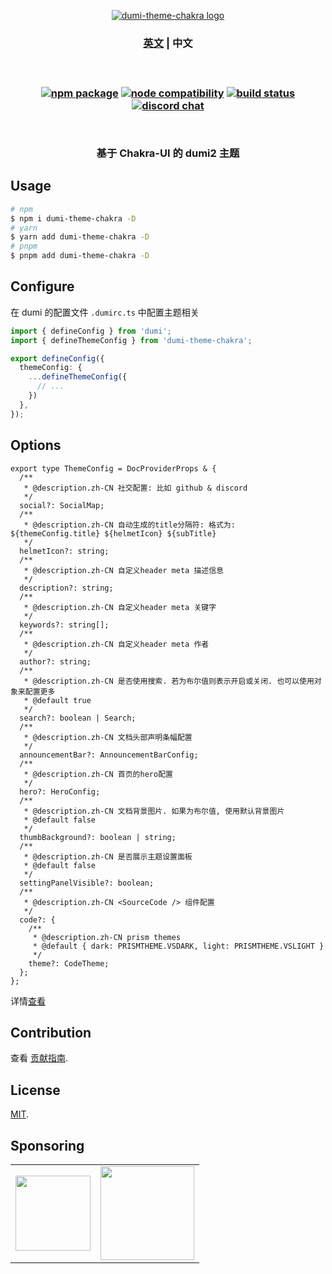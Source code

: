 <p align="center">
  <a href="https://dumi-chakra.deno.dev" target="_blank" rel="noopener noreferrer">
    <img style="max-width: 100%" src="https://cdn.jsdelivr.net/gh/innocces/dumi-theme-chakra/src/media/dumi-theme-chakra.png" alt="dumi-theme-chakra logo" />
  </a>
  <br />
  <h3 align="center">
  <span>
    <a href="./README.md">英文</a> | 
    <a>中文</a>
  </span>
  <h3>
</p>
<br />
<p align="center">
  <a href="https://www.npmjs.com/package/dumi-theme-chakra"><img src="https://img.shields.io/npm/v/dumi-theme-chakra" alt="npm package"></a>
  <a href="https://nodejs.org/en/about/releases/"><img src="https://img.shields.io/node/v/dumi-theme-chakra" alt="node compatibility"></a>
  <a href="https://github.com/innocces/dumi-theme-chakra/actions/workflows/deploy-deno.yml"><img src="https://github.com/innocces/dumi-theme-chakra/actions/workflows/deploy-deno.yml/badge.svg?branch=main" alt="build status"></a>
  <a href="https://discord.gg/N82HK72uJk"><img src="https://img.shields.io/badge/chat-discord-blue?style=flat&logo=discord" alt="discord chat"></a>
</p>
<br />
<div align="center">
  <p>基于 Chakra-UI 的 dumi2 主题<p>
</div>

## Usage

```bash
# npm
$ npm i dumi-theme-chakra -D
# yarn
$ yarn add dumi-theme-chakra -D
# pnpm
$ pnpm add dumi-theme-chakra -D
```

## Configure

在 dumi 的配置文件 `.dumirc.ts` 中配置主题相关

```ts
import { defineConfig } from 'dumi';
import { defineThemeConfig } from 'dumi-theme-chakra';

export defineConfig({
  themeConfig: {
    ...defineThemeConfig({
      // ...
    })
  },
});
```

## Options

```tsx
export type ThemeConfig = DocProviderProps & {
  /**
   * @description.zh-CN 社交配置: 比如 github & discord
   */
  social?: SocialMap;
  /**
   * @description.zh-CN 自动生成的title分隔符: 格式为: ${themeConfig.title} ${helmetIcon} ${subTitle}
   */
  helmetIcon?: string;
  /**
   * @description.zh-CN 自定义header meta 描述信息
   */
  description?: string;
  /**
   * @description.zh-CN 自定义header meta 关键字
   */
  keywords?: string[];
  /**
   * @description.zh-CN 自定义header meta 作者
   */
  author?: string;
  /**
   * @description.zh-CN 是否使用搜索. 若为布尔值则表示开启或关闭. 也可以使用对象来配置更多
   * @default true
   */
  search?: boolean | Search;
  /**
   * @description.zh-CN 文档头部声明条幅配置
   */
  announcementBar?: AnnouncementBarConfig;
  /**
   * @description.zh-CN 首页的hero配置
   */
  hero?: HeroConfig;
  /**
   * @description.zh-CN 文档背景图片. 如果为布尔值, 使用默认背景图片
   * @default false
   */
  thumbBackground?: boolean | string;
  /**
   * @description.zh-CN 是否展示主题设置面板
   * @default false
   */
  settingPanelVisible?: boolean;
  /**
   * @description.zh-CN <SourceCode /> 组件配置
   */
  code?: {
    /**
     * @description.zh-CN prism themes
     * @default { dark: PRISMTHEME.VSDARK, light: PRISMTHEME.VSLIGHT }
     */
    theme?: CodeTheme;
  };
};
```

详情[查看](./src/types.ts)

## Contribution

查看 [贡献指南](CONTRIBUTING.md).

## License

[MIT](LICENSE).

## Sponsoring

<table>
  <tr align="center">
    <td>
      <a href="https://www.buymeacoffee.com/innocces" target="_blank">
        <img width="120" src="https://api.iconify.design/simple-icons:buymeacoffee.svg">
      </a>
    </td>
    <td>
      <a href="https://afdian.net/a/innocces" target="_blank">
        <img width="150" src="https://cdn.jsdelivr.net/gh/innocces/DrawingBed/2022-12-04/1670124736895-afdian.png">
      </a>
    </td>
  </tr>
</table>
